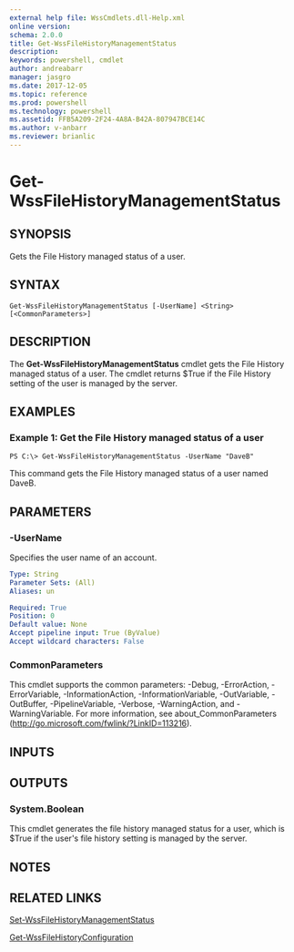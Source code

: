 ```yaml
---
external help file: WssCmdlets.dll-Help.xml
online version: 
schema: 2.0.0
title: Get-WssFileHistoryManagementStatus
description: 
keywords: powershell, cmdlet
author: andreabarr
manager: jasgro
ms.date: 2017-12-05
ms.topic: reference
ms.prod: powershell
ms.technology: powershell
ms.assetid: FFB5A209-2F24-4A8A-B42A-807947BCE14C
ms.author: v-anbarr
ms.reviewer: brianlic
---
```


# Get-WssFileHistoryManagementStatus

## SYNOPSIS
Gets the File History managed status of a user.

## SYNTAX

```
Get-WssFileHistoryManagementStatus [-UserName] <String> [<CommonParameters>]
```

## DESCRIPTION
The **Get-WssFileHistoryManagementStatus** cmdlet gets the File History managed status of a user.
The cmdlet returns $True if the File History setting of the user is managed by the server.

## EXAMPLES

### Example 1: Get the File History managed status of a user
```
PS C:\> Get-WssFileHistoryManagementStatus -UserName "DaveB"
```

This command gets the File History managed status of a user named DaveB.

## PARAMETERS

### -UserName
Specifies the user name of an account.

```yaml
Type: String
Parameter Sets: (All)
Aliases: un

Required: True
Position: 0
Default value: None
Accept pipeline input: True (ByValue)
Accept wildcard characters: False
```

### CommonParameters
This cmdlet supports the common parameters: -Debug, -ErrorAction, -ErrorVariable, -InformationAction, -InformationVariable, -OutVariable, -OutBuffer, -PipelineVariable, -Verbose, -WarningAction, and -WarningVariable. For more information, see about_CommonParameters (http://go.microsoft.com/fwlink/?LinkID=113216).

## INPUTS

## OUTPUTS

### System.Boolean
This cmdlet generates the file history managed status for a user, which is $True if the user's file history setting is managed by the server.

## NOTES

## RELATED LINKS

[Set-WssFileHistoryManagementStatus](./Set-WssFileHistoryManagementStatus.md)

[Get-WssFileHistoryConfiguration](./Get-WssFileHistoryConfiguration.md)


